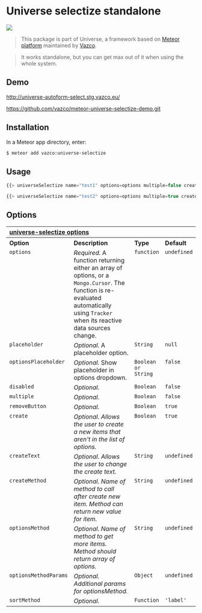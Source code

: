 Universe selectize standalone
=========================

<a href="http://unicms.io"><img src="http://unicms.io/banners/standalone.png" /></a>

> This package is part of Universe, a framework based on [Meteor platform](http://meteor.com)
maintained by [Vazco](http://www.vazco.eu).

> It works standalone, but you can get max out of it when using the whole system.

## Demo
http://universe-autoform-select.stg.vazco.eu/

https://github.com/vazco/meteor-universe-selectize-demo.git


## Installation

In a Meteor app directory, enter:

```bash
$ meteor add vazco:universe-selectize
```

## Usage

```js
{{> universeSelectize name="test1" options=options multiple=false create=true}}

{{> universeSelectize name="test2" options=options multiple=true create=true remove=true}}
```

## Options



<table width="100%">
	<tr>
		<th valign="top" colspan="4" align="left"><a href="#general" name="general">universe-selectize options</a></th>
	</tr>
	<tr>
		<th valign="top" width="120px" align="left">Option</th>
		<th valign="top" align="left">Description</th>
		<th valign="top" width="60px" align="left">Type</th>
		<th valign="top" width="60px" align="left">Default</th>
	</tr>
	<tr>
		<td valign="top"><code>options</code></td>
		<td valign="top"><i>Required.</i> A function returning either an array of options, or a <code>Mongo.Cursor</code>. The function is re-evaluated automatically using <code>Tracker</code> when its reactive data sources change.</td>
		<td valign="top"><code>function</code></td>
		<td valign="top"><code>undefined</code></td>
	</tr>
	<tr>
        <td valign="top"><code>placeholder</code></td>
        <td valign="top"><i>Optional.</i> A placeholder option.</td>
        <td valign="top"><code>String</code></td>
        <td valign="top"><code>null</code></td>
    </tr>
    <tr>
        <td valign="top"><code>optionsPlaceholder</code></td>
        <td valign="top"><i>Optional.</i> Show placeholder in options dropdown.</td>
        <td valign="top"><code>Boolean or String</code></td>
        <td valign="top"><code>false</code></td>
    </tr>
	<tr>
        <td valign="top"><code>disabled</code></td>
        <td valign="top"><i>Optional.</i></td>
        <td valign="top"><code>Boolean</code></td>
        <td valign="top"><code>false</code></td>
    </tr>
	<tr>
		<td valign="top"><code>multiple</code></td>
		<td valign="top"><i>Optional.</i> </td>
		<td valign="top"><code>Boolean</code></td>
		<td valign="top"><code>false</code></td>
	</tr>
	<tr>
        <td valign="top"><code>removeButton</code></td>
        <td valign="top"><i>Optional.</i> </td>
        <td valign="top"><code>Boolean</code></td>
        <td valign="top"><code>true</code></td>
    </tr>
    <tr>
        <td valign="top"><code>create</code></td>
        <td valign="top"><i>Optional. Allows the user to create a new items that aren't in the list of options.</i> </td>
        <td valign="top"><code>Boolean</code></td>
        <td valign="top"><code>true</code></td>
    </tr>
    <tr>
        <td valign="top"><code>createText</code></td>
        <td valign="top"><i>Optional. Allows the user to change the create text.</i> </td>
        <td valign="top"><code>String</code></td>
        <td valign="top"><code>undefined</code></td>
    </tr>
    <tr>
        <td valign="top"><code>createMethod</code></td>
        <td valign="top"><i>Optional. Name of method to call after create new item. Method can return new value for item.</i> </td>
        <td valign="top"><code>String</code></td>
        <td valign="top"><code>undefined</code></td>
    </tr>
    <tr>
        <td valign="top"><code>optionsMethod</code></td>
        <td valign="top"><i>Optional. Name of method to get more items. Method should return array of options.</i> </td>
        <td valign="top"><code>String</code></td>
        <td valign="top"><code>undefined</code></td>
    </tr>
    <tr>
        <td valign="top"><code>optionsMethodParams</code></td>
        <td valign="top"><i>Optional. Additional params for optionsMethod.</i> </td>
        <td valign="top"><code>Object</code></td>
        <td valign="top"><code>undefined</code></td>
    </tr>
    <tr>
        <td valign="top"><code>sortMethod</code></td>
        <td valign="top"><i>Optional.</i> </td>
        <td valign="top"><code>Function</code></td>
        <td valign="top"><code>'label'</code></td>
    </tr>
</table>
